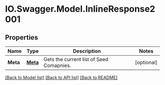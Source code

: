 # IO.Swagger.Model.InlineResponse2001
## Properties

Name | Type | Description | Notes
------------ | ------------- | ------------- | -------------
**Meta** | [**Meta**](Meta.md) | Gets the current list of Seed Comapnies. | [optional] 

[[Back to Model list]](../README.md#documentation-for-models) [[Back to API list]](../README.md#documentation-for-api-endpoints) [[Back to README]](../README.md)

